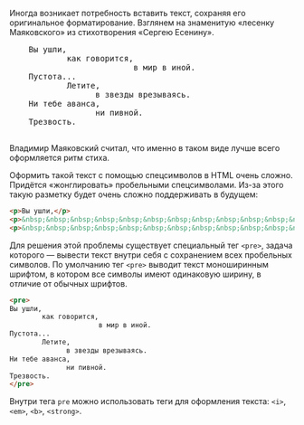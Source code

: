 
Иногда возникает потребность вставить текст, сохраняя его оригинальное форматирование. Взглянем на знаменитую «лесенку Маяковского» из стихотворения «Сергею Есенину».

<div class="hexlet-basics-example">
    <pre>
    Вы ушли,
            как говорится,
                          в мир в иной.
    Пустота...
            Летите,
                  в звезды врезываясь.
    Ни тебе аванса,
                  ни пивной.
    Трезвость.
    </pre>
</div>


Владимир Маяковский считал, что именно в таком виде лучше всего оформляется ритм стиха.

Оформить такой текст с помощью спецсимволов в HTML очень сложно. Придётся «жонглировать» пробельными спецсимволами. Из-за этого такую разметку будет очень сложно поддерживать в будущем:

```html
<p>Вы ушли,</p>
<p>&nbsp;&nbsp;&nbsp;&nbsp;&nbsp;&nbsp;&nbsp;&nbsp;&nbsp;&nbsp;&nbsp;&nbsp;&nbsp;&nbsp;&nbsp;как говорится,</p>
<p>&nbsp;&nbsp;&nbsp;&nbsp;&nbsp;&nbsp;&nbsp;&nbsp;&nbsp;&nbsp;&nbsp;&nbsp;&nbsp;&nbsp;&nbsp;&nbsp;&nbsp;&nbsp;&nbsp;&nbsp;&nbsp;&nbsp;&nbsp;&nbsp;&nbsp;&nbsp;&nbsp;&nbsp;&nbsp;&nbsp;&nbsp;&nbsp;&nbsp;&nbsp;&nbsp;в мир в иной.</p>
```

Для решения этой проблемы существует специальный тег `<pre>`, задача которого — вывести текст внутри себя с сохранением всех пробельных символов. По умолчанию тег `<pre>` выводит текст моноширинным шрифтом, в котором все символы имеют одинаковую ширину, в отличие от обычных шрифтов.

```html
<pre>
Вы ушли,
        как говорится,
                      в мир в иной.
Пустота...
        Летите,
              в звезды врезываясь.
Ни тебе аванса,
              ни пивной.
Трезвость.
</pre>
```

Внутри тега `pre` можно использовать теги для оформления текста: `<i>`, `<em>`, `<b>`, `<strong>`.
